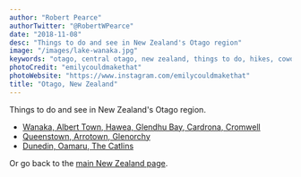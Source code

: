 ```yaml
---
author: "Robert Pearce"
authorTwitter: "@RobertWPearce"
date: "2018-11-08"
desc: "Things to do and see in New Zealand's Otago region"
image: "/images/lake-wanaka.jpg"
keywords: "otago, central otago, new zealand, things to do, hikes, coworking, restaurants"
photoCredit: "emilycouldmakethat"
photoWebsite: "https://www.instagram.com/emilycouldmakethat"
title: "Otago, New Zealand"
---
```


Things to do and see in New Zealand's Otago region.

* [Wanaka, Albert Town, Hawea, Glendhu Bay, Cardrona, Cromwell](/new-zealand/otago/wanaka-area.html)
* [Queenstown, Arrotown, Glenorchy](/new-zealand/otago/queenstown-area.html)
* [Dunedin, Oamaru, The Catlins](/new-zealand/otago/dunedin-area.html)

Or go back to the [main New Zealand page](/new-zealand/index.html).
